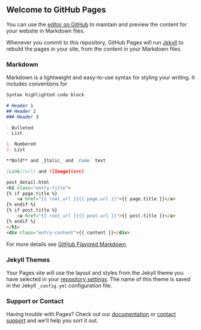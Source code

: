 


## Welcome to GitHub Pages

You can use the [editor on GitHub](https://github.com/evanfwelch/evanfwelch.github.io/edit/master/README.md) to maintain and preview the content for your website in Markdown files.

Whenever you commit to this repository, GitHub Pages will run [Jekyll](https://jekyllrb.com/) to rebuild the pages in your site, from the content in your Markdown files.

### Markdown

Markdown is a lightweight and easy-to-use syntax for styling your writing. It includes conventions for

```markdown
Syntax highlighted code block

# Header 1
## Header 2
### Header 3

- Bulleted
- List

1. Numbered
2. List

**Bold** and _Italic_ and `Code` text

[Link](url) and ![Image](src)
```

```HTML
post_detail.html
<h1 class="entry-title">
{% if page.title %}
    <a href="{{ root_url }}{{ page.url }}">{{ page.title }}</a>
{% endif %}
{% if post.title %}
    <a href="{{ root_url }}{{ post.url }}">{{ post.title }}</a>
{% endif %}
</h1>
<div class="entry-content">{{ content }}</div>
```

For more details see [GitHub Flavored Markdown](https://guides.github.com/features/mastering-markdown/).

### Jekyll Themes

Your Pages site will use the layout and styles from the Jekyll theme you have selected in your [repository settings](https://github.com/evanfwelch/evanfwelch.github.io/settings). The name of this theme is saved in the Jekyll `_config.yml` configuration file.

### Support or Contact

Having trouble with Pages? Check out our [documentation](https://help.github.com/categories/github-pages-basics/) or [contact support](https://github.com/contact) and we’ll help you sort it out.
